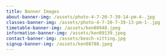 ```yaml
---
title: Banner Images
about-banner-img: /assets/photo-4-7-20-7-39-14-pm-4-.jpg
classes-banner-img: /assets/photo-4-7-20-7-39-13-pm-1-.jpg
timetable-banner-img: /assets/ken08948.jpeg
information-banner-img: /assets/ken09139.jpeg
contact-banner-img: /assets/beach-sitting.jpg
signup-banner-img: /assets/ken08788.jpeg
---
```

